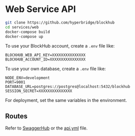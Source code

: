 # Web Service API

```sh
git clone https://github.com/hyperbridge/blockhub
cd services/web
docker-compose build
docker-compose up
```

To use your BlockHub account, create a `.env` file like:

```
BLOCKHUB_WEB_API_KEY=XXXXXXXXXXXXXXX
BLOCKHUB_ACCOUNT_ID=XXXXXXXXXXXXXXXX
```


To use your own database, create a `.env` file like:

```
NODE_ENV=development
PORT=9001
DATABASE_URL=postgres://postgres@localhost:5432/blockhub
SESSION_SECRET=XXXXXXXXXXXXXXX
```

For deployment, set the same variables in the environment.

## Routes

Refer to [SwaggerHub](https://app.swaggerhub.com/apis/hyperbri/blockhub-web-service/1.0.0) or the [api.yml](api.yml) file.